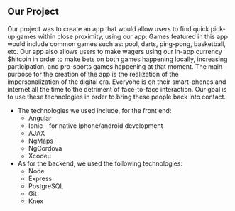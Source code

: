 ## Our Project
Our project was to create an app that would allow users to find quick pick-up games within close proximity, using our app. Games featured in this app would include common games such as: pool, darts, ping-pong, basketball, etc. Our app also allows users to make wagers using our in-app currency $hitcoin in order to make bets on both games happening locally, increasing participation, and pro-sports games happening at that moment. The main purpose for the creation of the app is the realization of the impersonalization of the digital era. Everyone is on their smart-phones and internet all the time to the detriment of face-to-face interaction. Our goal is to use these technologies in order to bring these people back into contact.

* The technologies we used include, for the front end:
  * Angular
  * Ionic - for native Iphone/android development
  * AJAX
  * NgMaps
  * NgCordova
  * Xcodeµ
* As for the backend, we used the following technologies:
  * Node
  * Express
  * PostgreSQL
  * Git
  * Knex
